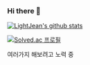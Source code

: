 ### Hi there 👋

[![LightJean's github stats](https://github-readme-stats.vercel.app/api?username=lightjean)](https://github.com/anuraghazra/github-readme-stats)

[![Solved.ac 프로필](http://mazassumnida.wtf/api/v2/generate_badge?boj=lightjean)](https://solved.ac/lightjean)

여러가지 해보려고 노력 중
